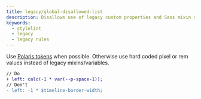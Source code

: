 ```yaml
---
title: legacy/global-disallowed-list
description: Disallows use of legacy custom properties and Sass mixin map data
keywords:
  - stylelint
  - legacy
  - legacy rules
---
```


Use [Polaris tokens](https://polaris.shopify.com/tokens) when possible. Otherwise use hard coded pixel or rem values instead of legacy mixins/variables.

```diff
// Do
+ left: calc(-1 * var(--p-space-1));
// Don't
- left: -1 * $timeline-border-width;
```

#